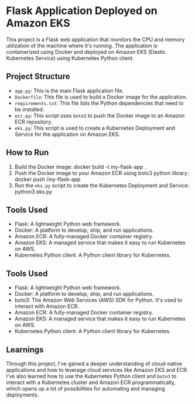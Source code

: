 # Flask Application Deployed on Amazon EKS

This project is a Flask web application that monitors the CPU and memory utilization of the machine where it's running. The application is containerized using Docker and deployed on Amazon EKS (Elastic Kubernetes Service) using Kubernetes Python client.

## Project Structure

- `app.py`: This is the main Flask application file.
- `Dockerfile`: This file is used to build a Docker image for the application.
- `requirements.txt`: This file lists the Python dependencies that need to be installed.
- `ecr.py`: This script uses `boto3` to push the Docker image to an Amazon ECR repository.
- `eks.py`: This script is used to create a Kubernetes Deployment and Service for the application on Amazon EKS.


## How to Run

1. Build the Docker image:
     docker build -t my-flask-app .
2. Push the Docker image to your Amazon ECR using boto3 python library:
     docker push /my-flask-app
3. Run the `eks.py` script to create the Kubernetes Deployment and Service:
     python3 eks.py


## Tools Used

- Flask: A lightweight Python web framework.
- Docker: A platform to develop, ship, and run applications.
- Amazon ECR: A fully-managed Docker container registry.
- Amazon EKS: A managed service that makes it easy to run Kubernetes on AWS.
- Kubernetes Python client: A Python client library for Kubernetes.


## Tools Used

- Flask: A lightweight Python web framework.
- Docker: A platform to develop, ship, and run applications.
- boto3: The Amazon Web Services (AWS) SDK for Python. It's used to interact with Amazon ECR.
- Amazon ECR: A fully-managed Docker container registry.
- Amazon EKS: A managed service that makes it easy to run Kubernetes on AWS.
- Kubernetes Python client: A Python client library for Kubernetes.

## Learnings

Through this project, I've gained a deeper understanding of cloud-native applications and how to leverage cloud services like Amazon EKS and ECR. I've also learned how to use the Kubernetes Python client and `boto3` to interact with a Kubernetes cluster and Amazon ECR programmatically, which opens up a lot of possibilities for automating and managing deployments.
